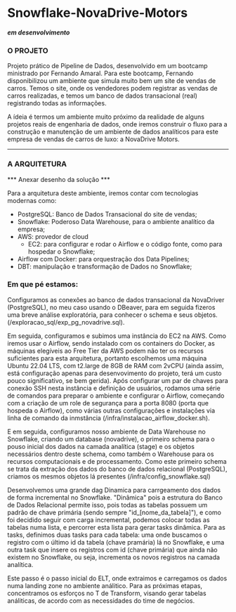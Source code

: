 # Snowflake-NovaDrive-Motors
***em desenvolvimento***

### O PROJETO

Projeto prático de Pipeline de Dados, desenvolvido em um bootcamp ministrado por Fernando Amaral.
Para este bootcamp, Fernando disponibilizou um ambiente que simula muito bem um site de vendas de carros. Temos o site, onde os vendedores podem registrar as vendas de carros realizadas, e temos um banco de dados transacional (real) registrando todas as informações.

A ídeia é termos um ambiente muito próximo da realidade de alguns projetos reais de engenharia de dados, onde iremos construir o fluxo para a construção e manutenção de um ambiente de dados analíticos para este empresa de vendas de carros de luxo: a NovaDrive Motors.
*******

### A ARQUITETURA

*** Anexar desenho da solução ***

Para a arquitetura deste ambiente, iremos contar com tecnologias modernas como:
- PostgreSQL: Banco de Dados Transacional do site de vendas;
- Snowflake: Poderoso Data Warehouse, para o ambiente analítico da empresa;
- AWS: provedor de cloud 
    - EC2: para configurar e rodar o Airflow e o código fonte, como para hospedar o Snowflake;
- Airflow com Docker: para orquestração dos Data Pipelines;
- DBT: manipulação e transformação de Dados no Snowflake;

### Em que pé estamos:

Configuramos as conexões ao banco de dados transacional da NovaDriver (PostgreSQL), no meu caso usando o DBeaver, para em seguida fizeros uma breve análise exploratória, para conhecer o schema e seus objetos. (/exploracao_sql/exp_pg_novadrive.sql).

Em seguida, configuramos e subimos uma instância do EC2 na AWS. Como iremos usar o Airflow, sendo instalado com os containers do Docker, as máquinas elegíveis ao Free Tier da AWS podem não ter os recursos suficientes para esta arquitetura, portanto escolhemos uma máquina Ubuntu 22.04 LTS, com t2.large de 8GB de RAM com 2vCPU (ainda assim, está configuração apenas para desenvovimento do projeto, terá um custo pouco significativo, se bem gerida).
Após configurar um par de chaves para conexão SSH nesta instância e definição de usuários, rodamos uma série de comandos para preparar o ambiente e configurar o Airflow, começando com a criação de um role de segurança para a porta 8080 (porta que hospeda o Airflow), como várias outras configurações e instalações via linha de comando da inmstância (/infra/instalacao_airflow_docker.sh).

E em seguida, configuramos nosso ambiente de Data Warehouse no Snowflake, criando um database (novadrive), o primeiro schema para o pouso inicial dos dados na camada analítica (stage) e os objetos necessários dentro deste schema, como também o Warehouse para os recursos computacionais e de processamento. Como este primeiro schema se trata da extração dos dados do banco de dados relacional (PostgreSQL), criamos os mesmos objetos lá presentes (/infra/config_snowflake.sql)

Desenvolvemos uma grande dag Dinamica para carrgeamento dos dados de forma incremental no Snowflake.
"Dinâmica" pois a estrutura do Banco de Dados Relacional permite isso, pois todas as tabelas possuem um padrão de chave primária (sendo sempre "id_[nome_da_tabela]"), e como foi decidido seguir com carga incremental, podemos colocar todas as tabelas numa lista, e percorrer esta lista para gerar tasks dinâmica.
Para as tasks, definimos duas tasks para cada tabela: uma onde buscamos o registro com o último id da tabela (chave pramária) lá no Snowflake, e uma outra task que insere os registros com id (chave primária) que ainda não existem no Snowflake, ou seja, incrementa os novos registros na camada analítica.

Este passo é o passo inicial do ELT, onde extraimos e carregamos os dados numa landing zone no ambiente análitico.
Para as próximas etapas, concentramos os esforços no T de Transform, visando gerar tabelas análiticas, de acordo com as necessidades do time de negócios.
